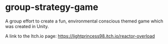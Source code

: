 # group-strategy-game
A group effort to create a fun, environmental conscious themed game which was created in Unity.

A link to the Itch.io page: 
https://lightprincess98.itch.io/reactor-overload
